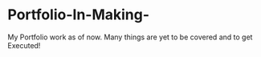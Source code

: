 # Portfolio-In-Making-
My Portfolio work as of now. Many things are yet to be covered and to get Executed!
